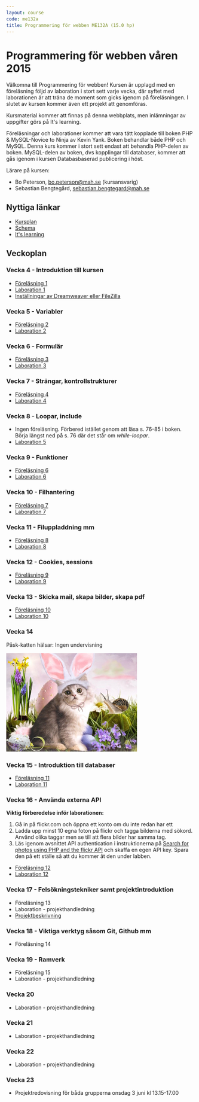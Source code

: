 ```yaml
---
layout: course
code: me132a
title: Programmering för webben ME132A (15.0 hp)
---
```


# Programmering för webben våren 2015

Välkomna till Programmering för webben! Kursen är upplagd med en föreläsning följd av laboration i stort sett varje vecka, där syftet med laborationen är att träna de moment som gicks igenom på föreläsningen. I slutet av kursen kommer även ett projekt att genomföras. 

Kursmaterial kommer att finnas på denna webbplats, men inlämningar av uppgifter görs på It's learning.

Föreläsningar och laborationer kommer att vara tätt kopplade till boken PHP & MySQL-Novice to Ninja av Kevin Yank. Boken behandlar både PHP och MySQL. Denna kurs kommer i stort sett endast att behandla PHP-delen av boken. MySQL-delen av boken, dvs kopplingar till databaser, kommer att gås igenom i kursen Databasbaserad publicering i höst.

Lärare på kursen:

- Bo Peterson, bo.peterson@mah.se (kursansvarig)
- Sebastian Bengtegård, sebastian.bengtegard@mah.se

## Nyttiga länkar

* [Kursplan][kursplan]
* [Schema][schema]
* [It's learning][itslearning]

## Veckoplan

### Vecka 4 - Introduktion till kursen

- [Föreläsning 1](lectures/lecture1.html)
- [Laboration 1](exercises/lab1.html)
- [Inställningar av Dreamweaver eller FileZilla](exercises/dwsettings.html)

### Vecka 5 - Variabler

- [Föreläsning 2](lectures/lecture2.html)
- [Laboration 2](exercises/lab2.html)

### Vecka 6 - Formulär

- [Föreläsning 3](lectures/lecture3.html)
- [Laboration 3](exercises/lab3.html)

### Vecka 7 - Strängar, kontrollstrukturer

- [Föreläsning 4](lectures/lecture4.html)
- [Laboration 4](exercises/lab4.html)

### Vecka 8 - Loopar, include

- Ingen föreläsning. Förbered istället genom att läsa s. 76-85 i boken. Börja längst ned på s. 76 där det står om *while-loopar*.
- [Laboration 5](exercises/lab5.html)

### Vecka 9 - Funktioner

- [Föreläsning 6](lectures/lecture6.html)
- [Laboration 6](exercises/lab6.html)

### Vecka 10 - Filhantering

- [Föreläsning 7](lectures/lecture7.html)
- [Laboration 7](exercises/lab7.html)

### Vecka 11 - Filuppladdning mm

- [Föreläsning 8](lectures/lecture8.html)
- [Laboration 8](exercises/lab8.html)

### Vecka 12 - Cookies, sessions

- [Föreläsning 9](lectures/lecture9.html)
- [Laboration 9](exercises/lab9.html)

### Vecka 13 - Skicka mail, skapa bilder, skapa pdf

- [Föreläsning 10](lectures/lecture10.html)
- [Laboration 10](exercises/lab10.html)

### Vecka 14

Påsk-katten hälsar: Ingen undervisning

![](eastercat.jpg)

### Vecka 15 - Introduktion till databaser

- [Föreläsning 11](lectures/lecture11.html)
- [Laboration 11](exercises/lab11.html)

### Vecka 16 - Använda externa API

**Viktig förberedelse inför laborationen:**

1. Gå in på flickr.com och öppna ett konto om du inte redan har ett
2. Ladda upp minst 10 egna foton på flickr och tagga bilderna med sökord. Använd olika taggar men se till att flera bilder har samma tag.
3. Läs igenom avsnittet API authentication i instruktionerna på [Search for photos using PHP and the flickr API](http://www.web-development-blog.com/archives/search-for-photos-using-php-and-the-flickr-api/) och skaffa en egen API key. Spara den på ett ställe så att du kommer åt den under labben. 

- [Föreläsning 12](lectures/lecture12.html)
- [Laboration 12](exercises/lab12.html)

### Vecka 17 - Felsökningstekniker samt projektintroduktion

- Föreläsning 13
- Laboration - projekthandledning
- [Projektbeskrivning](projects/project.html)

### Vecka 18 - Viktiga verktyg såsom Git, Github mm

- Föreläsning 14


### Vecka 19 - Ramverk

- Föreläsning 15
- Laboration - projekthandledning


### Vecka 20

- Laboration - projekthandledning

### Vecka 21

- Laboration - projekthandledning

### Vecka 22

- Laboration - projekthandledning

### Vecka 23

- Projektredovisning för båda grupperna onsdag 3 juni kl 13.15-17.00




[kursplan]: http://edu.mah.se/me132a#Syllabus
[schema]: http://schema.mah.se/setup/jsp/SchemaGrafik.jsp?intervallTyp=m&sprak=SV&sokMedAND=false&intervallAntal=6&startDatum=2015-01-19&resurser=k.ME132A-20151-TS522-
[itslearning]: https://mah.itslearning.com

